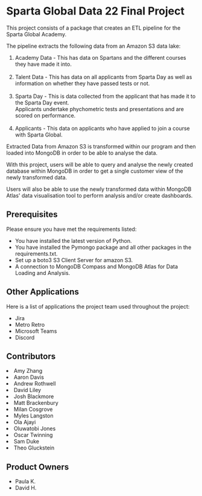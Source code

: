 # Sparta Global Data 22 Final Project

This project consists of a package that creates an ETL pipeline for the Sparta Global Academy.

The pipeline extracts the following data from an Amazon S3 data lake:<br>

<ol>

<li>
    Academy Data - This has data on Spartans and the different courses they have made it into. <br>
</li> 
<br>
<li>
   Talent Data - This has data on all applicants from Sparta Day as well as information on whether they have passed tests or not. <br>
</li> 
<br>
<li>
    Sparta Day - This is data collected from the applicant that has made it to the Sparta Day event. <br>
                Applicants undertake phychometric tests and presentations and are scored on performance. <br>
</li> 
<br>
<li>
    Applicants - This data on applicants who have applied to join a course with Sparta Global.
<ul>

</ul>

</li> 

</ol>

Extracted Data from Amazon S3 is transformed within our program and then loaded into MongoDB in order to be able to analyse the data. <br>

With this project, users will be able to query and analyse the newly created database within MongoDB in order to get a single customer view of the newly transformed data. <br>

Users will also be able to use the newly transformed data within MongoDB Atlas' data visualisation tool to perform analysis and/or create dashboards.


## Prerequisites
Please ensure you have met the requirements listed:

* You have installed the latest version of Python.
* You have installed the Pymongo package and all other packages in the requirements.txt. 
* Set up a boto3 S3 Client Server for amazon S3.
* A connection to MongoDB Compass and MongoDB Atlas for Data Loading and Analysis.


## Other Applications

Here is a list of applications the project team used throughout the project:

* Jira
* Metro Retro
* Microsoft Teams
* Discord


## Contributors

<li>	Amy Zhang </li>
<li>	Aaron Davis </li>
<li>	Andrew Rothwell </li>
<li>	David Liley </li>
<li>	Josh Blackmore </li>
<li>	Matt Brackenbury </li>
<li>	Milan Cosgrove </li>
<li>	Myles Langston </li>
<li>	Ola Ajayi </li>
<li>	Oluwatobi Jones </li>
<li>	Oscar Twinning </li>
<li>	Sam Duke </li>
<li>	Theo Gluckstein </li>


## Product Owners
<ul>
<li>Paula K.</li>
<li>David H.</li>
</ul>
<br>



